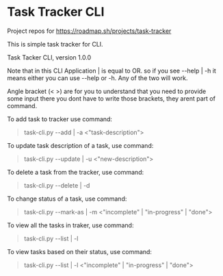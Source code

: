 # Task Tracker CLI
Project repos for https://roadmap.sh/projects/task-tracker

This is simple task tracker for CLI.

Task Tacker CLI, version 1.0.0

Note that in this CLI Application | is equal to OR.
so if you see --help | -h it means either you can use --help or -h.
Any of the two will work. 

Angle bracket (< >) are for you to understand that you need to provide some input there 
you dont have to write those brackets, they arent part of command.


To add task to tracker use command:
> task-cli.py --add | -a <"task-description">

To update task description of a task, use command:
> task-cli.py --update | -u <task-id> <"new-description">

To delete a task from the tracker, use command:
> task-cli.py --delete | -d <task-id>

To change status of a task, use command:
> task-cli.py --mark-as | -m <"incomplete" | "in-progress" | "done">

To view all the tasks in traker, use command:
> task-cli.py --list | -l

To view tasks based on their status, use command:
> task-cli.py --list | -l <"incomplete" | "in-progress" | "done">